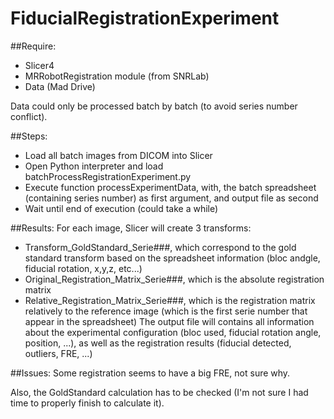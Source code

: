# FiducialRegistrationExperiment

##Require:
* Slicer4
* MRRobotRegistration module (from SNRLab)
* Data (Mad Drive)

Data could only be processed batch by batch (to avoid series number conflict).

##Steps:
* Load all batch images from DICOM into Slicer
* Open Python interpreter and load batchProcessRegistrationExperiment.py
* Execute function processExperimentData, with, the batch spreadsheet (containing series number) as first argument, and output file as second
* Wait until end of execution (could take a while)

##Results:
For each image, Slicer will create 3 transforms:
* Transform_GoldStandard_Serie###, which correspond to the gold standard transform based on the spreadsheet information (bloc andgle, fiducial rotation, x,y,z, etc...)
* Original_Registration_Matrix_Serie###, which is the absolute registration matrix
* Relative_Registration_Matrix_Serie###, which is the registration matrix relatively to the reference image (which is the first serie number that appear in the spreadsheet)
The output file will contains all information about the experimental configuration (bloc used, fiducial rotation angle, position, ...), as well as the registration results (fiducial detected, outliers, FRE, ...)

##Issues:
Some registration seems to have a big FRE, not sure why.

Also, the GoldStandard calculation has to be checked (I'm not sure I had time to properly finish to calculate it).


